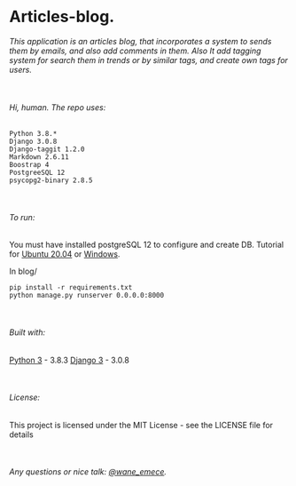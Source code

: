 &nbsp;
# Articles-blog. 

*This application is an articles blog, that incorporates a system to sends them by emails, and also add comments in them. Also It add tagging system for search them in trends or by similar tags, and create own tags for users.*

&nbsp;
###### Hi, human. The repo uses:
 
```
Python 3.8.*
Django 3.0.8
Django-taggit 1.2.0
Markdown 2.6.11
Boostrap 4
PostgreeSQL 12 
psycopg2-binary 2.8.5 

```

&nbsp;
###### To run:
You must have installed postgreSQL 12 to configure and create DB. 
Tutorial for [Ubuntu 20.04](https://devcode.la/tutoriales/como-conectar-django-con-postgres-en-ubuntu/) or  [Windows](https://medium.com/@9cv9official/creating-a-django-web-application-with-a-postgresql-database-on-windows-c1eea38fe294). 

In blog/
  
```
pip install -r requirements.txt 
python manage.py runserver 0.0.0.0:8000
```

&nbsp;
###### Built with:
[Python 3](https://www.python.org/download/releases/3.0/ "Python 3") - 3.8.3
[Django 3](https://docs.djangoproject.com/en/3.0/ "Django 3") - 3.0.8

&nbsp;
###### License:
This project is licensed under the MIT License - see the LICENSE file for details

&nbsp;
###### Any questions or nice talk: [@wane_emece](https://twitter.com/WaneEmece).